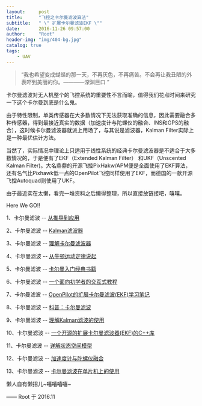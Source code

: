 ```yaml
---
layout:     post
title:      "飞控之卡尔曼滤波算法"
subtitle:   " \" 扩展卡尔曼滤波EKF \""
date:       2016-11-26 09:57:00
author:     "Root"
header-img: "img/404-bg.jpg"
catalog: true
tags:
    - UAV
---
```


> “我也希望变成蝴蝶的那一天，不再灰色，不再痛苦。不会再让我丑陋的外表吓到美丽的你。————深渊巨口 ”

卡尔曼滤波对无人机整个的飞控系统的重要性不言而喻，值得我们花点时间来研究一下这个卡尔曼到底是什么鬼。

由于特性限制，单类传感器在大多数情况下无法获取准确的信息，因此需要融合多种传感器，得到最接近真实的数据（加速度计与陀螺仪的融合、INS和GPS的融合），这时候卡尔曼滤波器就派上用场了，与其说是滤波器，Kalman Filter实际上是一种最优估计方法。  

当然了，实际情况中理论上只适用于线性系统的经典卡尔曼滤波器是不适合于大多数情况的，于是便有了EKF（Extended Kalman Filter） 和UKF（Unscented Kalman Filter)。大名鼎鼎的开源飞控PixHakw/APM便是全面使用了EKF算法，还有名气比Pixhawk低一点的OpenPilot飞控同样使用了EKF，而德国的一款开源飞控Autoquad则使用了UKF。

由于最近实在太懒，看完一堆资料之后懒得整理，所以直接放链接吧，嘻嘻。

Here We GO!!

1、卡尔曼滤波 -- [从推导到应用]("http://bbs.loveuav.com/thread-120-1-1.html")

2、卡尔曼滤波 -- [Kalman滤波器]("http://bbs.loveuav.com/thread-116-1-1.html")

3、卡尔曼滤波 -- [理解卡尔曼滤波器]("http://bbs.loveuav.com/thread-275-1-1.html")

4、卡尔曼滤波 -- [从牛顿运动定律说起]("http://bbs.loveuav.com/thread-277-1-1.html")

5、卡尔曼滤波 -- [卡尔曼入门经典书籍]("http://bbs.loveuav.com/thread-333-1-1.html")

6、卡尔曼滤波 -- [一个面向初学者的交互式教程]("http://bbs.loveuav.com/thread-196-1-1.html")

7、卡尔曼滤波 -- [OpenPilot的扩展卡尔曼滤波(EKF)学习笔记]("http://bbs.loveuav.com/thread-108-1-2.html")

8、卡尔曼滤波 -- [科普：卡尔曼滤波]("http://bbs.loveuav.com/forum.php?mod=viewthread&tid=110")

9、卡尔曼滤波 -- [理解Kalman滤波的使用]("http://bbs.loveuav.com/thread-274-1-1.html")

10、卡尔曼滤波 -- [一个开源的扩展卡尔曼滤波器(EKF)的C++库]("http://bbs.loveuav.com/thread-109-1-1.html")

11、卡尔曼滤波 -- [详解状态空间模型]("http://bbs.loveuav.com/thread-276-1-1.html")

12、卡尔曼滤波 -- [加速度计与陀螺仪融合]("http://bbs.loveuav.com/thread-8-1-1.html")

13、卡尔曼滤波 -- [卡尔曼滤波在单片机上的使用]("http://bbs.loveuav.com/thread-242-1-1.html")

懒人自有懒招儿~~~嘻嘻嘻嘻~~~

—— Root 于 2016.11


